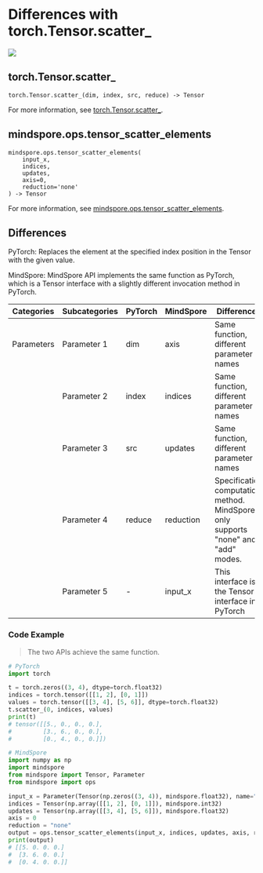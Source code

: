 # Differences with torch.Tensor.scatter_

<a href="https://gitee.com/mindspore/docs/blob/master/docs/mindspore/source_en/note/api_mapping/pytorch_diff/tensor_scatter_elements.md" target="_blank"><img src="https://mindspore-website.obs.cn-north-4.myhuaweicloud.com/website-images/master/resource/_static/logo_source_en.png"></a>

## torch.Tensor.scatter_

```text
torch.Tensor.scatter_(dim, index, src, reduce) -> Tensor
```

For more information, see [torch.Tensor.scatter_](https://pytorch.org/docs/1.8.1/tensors.html#torch.Tensor.scatter_).

## mindspore.ops.tensor_scatter_elements

```text
mindspore.ops.tensor_scatter_elements(
    input_x,
    indices,
    updates,
    axis=0,
    reduction='none'
) -> Tensor
```

For more information, see [mindspore.ops.tensor_scatter_elements](https://www.mindspore.cn/docs/en/master/api_python/ops/mindspore.ops.tensor_scatter_elements.html).

## Differences

PyTorch: Replaces the element at the specified index position in the Tensor with the given value.

MindSpore: MindSpore API implements the same function as PyTorch, which is a Tensor interface with a slightly different invocation method in PyTorch.

| Categories | Subcategories | PyTorch | MindSpore | Differences   |
| ---- | ----- | ------- | --------- | -------------- |
|Parameters | Parameter 1 | dim | axis | Same function, different parameter names |
|    | Parameter 2 | index | indices | Same function, different parameter names |
|    | Parameter 3 | src | updates | Same function, different parameter names |
|    | Parameter 4 | reduce | reduction | Specification computation method. MindSpore only supports "none" and "add" modes. |
|    | Parameter 5 | - | input_x | This interface is the Tensor interface in PyTorch |

### Code Example

> The two APIs achieve the same function.

```python
# PyTorch
import torch

t = torch.zeros((3, 4), dtype=torch.float32)
indices = torch.tensor([[1, 2], [0, 1]])
values = torch.tensor([[3, 4], [5, 6]], dtype=torch.float32)
t.scatter_(0, indices, values)
print(t)
# tensor([[5., 0., 0., 0.],
#         [3., 6., 0., 0.],
#         [0., 4., 0., 0.]])

# MindSpore
import numpy as np
import mindspore
from mindspore import Tensor, Parameter
from mindspore import ops

input_x = Parameter(Tensor(np.zeros((3, 4)), mindspore.float32), name="x")
indices = Tensor(np.array([[1, 2], [0, 1]]), mindspore.int32)
updates = Tensor(np.array([[3, 4], [5, 6]]), mindspore.float32)
axis = 0
reduction = "none"
output = ops.tensor_scatter_elements(input_x, indices, updates, axis, reduction)
print(output)
# [[5. 0. 0. 0.]
#  [3. 6. 0. 0.]
#  [0. 4. 0. 0.]]
```

